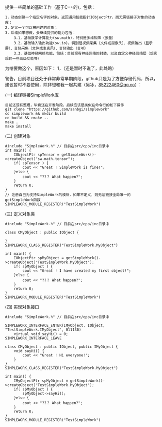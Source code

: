 提供一些简单的基础工作（基于C++的)，包括：

    1，动态创建一个指定名字的对象，返回通用智能指针IObjectPtr，而无需链接于对象的动态库；
    2，定义一个可以被创建的对象；
    3，后续如果想做，会继续提供的能力包括：
        3.1，基础数学计算能力(sw.math)，特别是多维矩阵（张量）
        3.2，基础输入输出功能(sw.io)，特别是视频采集（文件或摄像头）、视频输出（显示屏）、音频采集（文件或麦克风）、音频输出（音响）
        3.3，基础神经网络功能，包括：目前现有神经网络的封装，以及自定义神经网络层（想实现的一些高级功能等）

为啥要做这个，原因如下：
    1，（还是暂时不说了，此处略）

警告，目前项目还处于非常非常早期阶段，github只是为了方便存储代码，所以，建议暂时不要使用，除非想和我一起共建（吴冰，85222460@qq.co）：

(一) 编译链接SimpleWork库

    目前还没有整理，毕竟还在开发阶段，后续应该是类似在命令行的如下操作
    git clone "https://github.com/sanbgi/simplework"
    cd simplework && mkdir build
    cd build && cmake ..
    make .
    make install

(二) 创建对象

    #include "SimpleWork.h" // 目前在src/cpp/inc目录中
    int main() {
        IObjectPtr spTensor = getSimpleWork()->createObject("sw.math.tensor");
        if( spTensor ) {
            cout << "Great ! SimpleWork is fine!";
        }else {
            cout << "??？ What happen?";
        }
        return 0;
    }
    // 注册自己为支持SimpleWork的模块，如果不定义，则无法链接全局唯一的getSimpleWork函数
    SIMPLEWORK_MODULE_REGISTER("TestSimpleWork")

(三) 定义对象类

    #include "SimpleWork.h" // 目前在src/cpp/inc目录中

    class CMyObject : public IObject {

    }
    SIMPLEWORK_CLASS_REGISTER("TestSimpleWork.MyObject")

    int main() {
        IObjectPtr spMyObject = getSimpleWork()->createObject("TestSimpleWork.MyObject");
        if( spMyObject ) {
            cout << "Great ! I have created my first object!";
        }else {
            cout << "??？ What happen?";
        }
        return 0;
    }
    SIMPLEWORK_MODULE_REGISTER("TestSimpleWork")

(四) 实现对象接口

    #include "SimpleWork.h" // 目前在src/cpp/inc目录中

    SIMPLEWORK_INTERFACE_ENTER(IMyObject, IObject, "TestSimpleWork.IMyObject", 011130)
        virtual void sayHi() = 0;
    SIMPLEWORK_INTERFACE_LEAVE

    class CMyObject : public IObject, public IMyObject {
        void sayHi() {
            cout << "Great ! Hi everyone!";
        }
    }
    SIMPLEWORK_CLASS_REGISTER("TestSimpleWork.MyObject")

    int main() {
        IMyObjectPtr spMyObject = getSimpleWork()->createObject("TestSimpleWork.MyObject");
        if( spMyObject ) {
            spMyObject->sayHi();
        }else {
            cout << "??？ What happen?";
        }
        return 0;
    }
    SIMPLEWORK_MODULE_REGISTER("TestSimpleWork")



